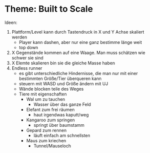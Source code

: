 # Theme: Built to Scale

Ideen:
1. Plattform/Level kann durch Tastendruck in X und Y Achse skaliert werden
	- Player kann dashen, aber nur eine ganz bestimme länge weit
	- top down
2. X Gegenstände kommen auf eine Waage. Man muss schätzen wie schwer sie sind
3. X Elemte skalieren bin sie die gleiche Masse haben
4. Endless runner
	- es gibt unterschiedliche Hindernisse, die man nur mit einer bestimmten Größe/Tier überqueren kann
	- steuern mit WASD und Größe ändern mit UJ
	- Wände blocken teile des Weges
	- Tiere mit eigenschaften
		- Wal um zu tauchen
			- Wasser über das ganze Feld
		- Elefant zum frei räumen
			- haut irgendwas kaputt/weg
		- Kangaroo zum springen
			- springt über baumstamm
		- Gepard zum rennen
			- läuft einfach am schnellsten
		- Maus zum kriechen
			- Tunnel/Mauseloch

